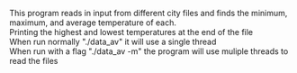 This program reads in input from different city files and finds the minimum, maximum, and average temperature of each. <br>
Printing the highest and lowest temperatures at the end of the file <br>
When run normally "./data_av" it will use a single thread<br>
When run with a flag "./data_av -m" the program will use muliple threads to read the files
